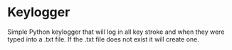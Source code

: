 # Keylogger
Simple Python keylogger that will log in all key stroke and when they were typed into a .txt file.
If the .txt file does not exist it will create one.
